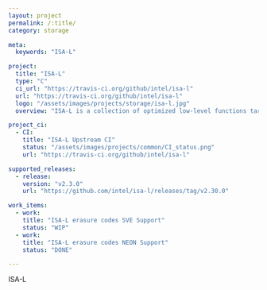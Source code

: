 ```yaml
---
layout: project
permalink: /:title/
category: storage

meta:
  keywords: "ISA-L"

project:
  title: "ISA-L"
  type: "C"
  ci_url: "https://travis-ci.org/github/intel/isa-l"
  url: "https://travis-ci.org/github/intel/isa-l"
  logo: "/assets/images/projects/storage/isa-l.jpg"
  overview: "ISA-L is a collection of optimized low-level functions targeting storage applications."

project_ci:
  - CI:
    title: "ISA-L Upstream CI"
    status: "/assets/images/projects/common/CI_status.png"
    url: "https://travis-ci.org/github/intel/isa-l"

supported_releases:
  - release:
    version: "v2.3.0"
    url: "https://github.com/intel/isa-l/releases/tag/v2.30.0"

work_items:
  - work:
    title: "ISA-L erasure codes SVE Support"
    status: "WIP"
  - work:
    title: "ISA-L erasure codes NEON Support"
    status: "DONE"

---
```


<p>ISA-L</p>
